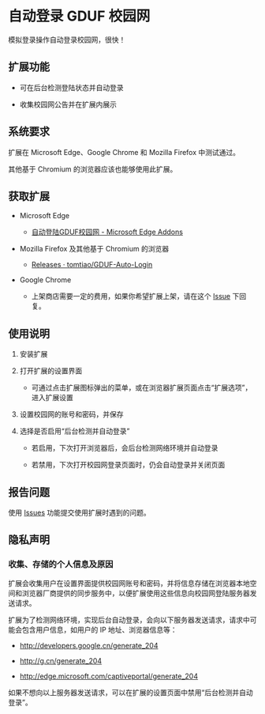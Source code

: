 # 自动登录 GDUF 校园网

模拟登录操作自动登录校园网，很快！

## 扩展功能

- 可在后台检测登陆状态并自动登录

- 收集校园网公告并在扩展内展示

## 系统要求

扩展在 Microsoft Edge、Google Chrome 和 Mozilla Firefox 中测试通过。

其他基于 Chromium 的浏览器应该也能够使用此扩展。

## 获取扩展

- Microsoft Edge

  - [自动登陆GDUF校园网 - Microsoft Edge Addons](https://microsoftedge.microsoft.com/addons/detail/keaemmllkpjogndglcndjdihlbeaeede)

- Mozilla Firefox 及其他基于 Chromium 的浏览器

  - [Releases · tomtiao/GDUF-Auto-Login](https://github.com/tomtiao/GDUF-Auto-Login/releases)

- Google Chrome

  - 上架商店需要一定的费用，如果你希望扩展上架，请在这个 [Issue](https://github.com/tomtiao/GDUF-Auto-Login/issues/1) 下回复。

## 使用说明

1. 安装扩展

2. 打开扩展的设置界面

    - 可通过点击扩展图标弹出的菜单，或在浏览器扩展页面点击“扩展选项”，进入扩展设置

3. 设置校园网的账号和密码，并保存

4. 选择是否启用“后台检测并自动登录”

    - 若启用，下次打开浏览器后，会后台检测网络环境并自动登录

    - 若禁用，下次打开校园网登录页面时，仍会自动登录并关闭页面

## 报告问题

使用 [Issues](https://github.com/tomtiao/GDUF-Auto-Login/issues) 功能提交使用扩展时遇到的问题。

## 隐私声明

### 收集、存储的个人信息及原因

扩展会收集用户在设置界面提供校园网账号和密码，并将信息存储在浏览器本地空间和浏览器厂商提供的同步服务中，以便扩展使用这些信息向校园网登陆服务器发送请求。

扩展为了检测网络环境，实现后台自动登录，会向以下服务器发送请求，请求中可能会包含用户信息，如用户的 IP 地址、浏览器信息等：

- http://developers.google.cn/generate_204

- http://g.cn/generate_204

- http://edge.microsoft.com/captiveportal/generate_204

如果不想向以上服务器发送请求，可以在扩展的设置页面中禁用“后台检测并自动登录”。
